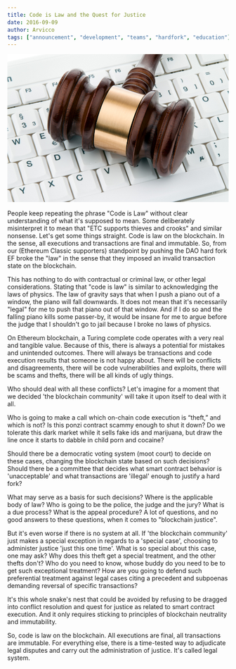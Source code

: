 ```yaml
---
title: Code is Law and the Quest for Justice
date: 2016-09-09
author: Arvicco
tags: ["announcement", "development", "teams", "hardfork", "education"]
---
```

![Code is Law](./Law-Image.jpg)

People keep repeating the phrase "Code is Law" without clear understanding of what it's supposed to mean. Some deliberately misinterpret it to mean that "ETC supports thieves and crooks" and similar nonsense. Let's get some things straight. Code is law on the blockchain. In the sense, all executions and transactions are final and immutable. So, from our (Ethereum Classic supporters) standpoint by pushing the DAO hard fork EF broke the "law" in the sense that they imposed an invalid transaction state on the blockchain.

This has nothing to do with contractual or criminal law, or other legal considerations. Stating that "code is law" is similar to acknowledging the laws of physics. The law of gravity says that when I push a piano out of a window, the piano will fall downwards. It does not mean that it's necessarily "legal" for me to push that piano out of that window. And if I do so and the falling piano kills some passer-by, it would be insane for me to argue before the judge that I shouldn't go to jail because I broke no laws of physics.

On Ethereum blockchain, a Turing complete code operates with a very real and tangible value. Because of this, there is always a potential for mistakes and unintended outcomes. There will always be transactions and code execution results that someone is not happy about. There will be conflicts and disagreements, there will be code vulnerabilities and exploits, there will be scams and thefts, there will be all kinds of ugly things.

Who should deal with all these conflicts? Let's imagine for a moment that we decided 'the blockchain community' will take it upon itself to deal with it all.

Who is going to make a call which on-chain code execution is “theft,” and which is not? Is this ponzi contract scammy enough to shut it down? Do we tolerate this dark market while it sells fake ids and marijuana, but draw the line once it starts to dabble in child porn and cocaine?

Should there be a democratic voting system (moot court) to decide on these cases, changing the blockchain state based on such decisions? Should there be a committee that decides what smart contract behavior is 'unacceptable' and what transactions are 'illegal' enough to justify a hard fork?

What may serve as a basis for such decisions? Where is the applicable body of law? Who is going to be the police, the judge and the jury? What is a due process? What is the appeal procedure? A lot of questions, and no good answers to these questions, when it comes to "blockchain justice".

But it's even worse if there is no system at all. If 'the blockchain community' just makes a special exception in regards to a 'special case', choosing to administer justice 'just this one time'. What is so special about this case, one may ask? Why does this theft get a special treatment, and the other thefts don't? Who do you need to know, whose buddy do you need to be to get such exceptional treatment? How are you going to defend such preferential treatment against legal cases citing a precedent and subpoenas demanding reversal of specific transactions?

It's this whole snake's nest that could be avoided by refusing to be dragged into conflict resolution and quest for justice as related to smart contract execution. And it only requires sticking to principles of blockchain neutrality and immutability.

So, code is law on the blockchain. All executions are final, all transactions are immutable. For everything else, there is a time-tested way to adjudicate legal disputes and carry out the administration of justice. It's called legal system.
